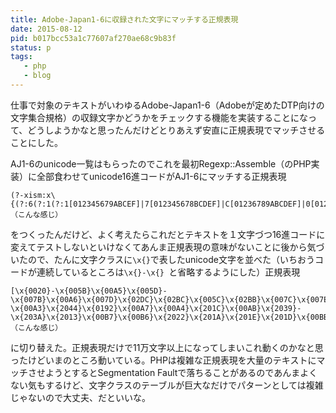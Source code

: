 ```yaml
---
title: Adobe-Japan1-6に収録された文字にマッチする正規表現
date: 2015-08-12
pid: b017bcc53a1c77607af270ae68c9b83f
status: p
tags:
   - php
   - blog
---
```


仕事で対象のテキストがいわゆるAdobe-Japan1-6（Adobeが定めたDTP向けの文字集合規格）の収録文字かどうかをチェックする機能を実装することになって、どうしようかなと思ったんだけどとりあえず安直に正規表現でマッチさせることにした。

AJ1-6のunicode一覧はもらったのでこれを最初Regexp::Assemble（のPHP実装）に全部食わせてunicode16進コードがAJ1-6にマッチする正規表現

	(?-xism:x\{(?:6(?:1(?:1[012345679ABCEF]|7[012345678BCDEF]|C[01236789ABCDEF]|0[01236789ACDEF]|4[12456789ABCDE]|9...（こんな感じ）

をつくったんだけど、よく考えたらこれだとテキストを１文字づつ16進コードに変えてテストしないといけなくてあんま正規表現の意味がないことに後から気づいたので、たんに文字クラスに`\x{}`で表したunicode文字を並べた（いちおうコードが連続しているところは`\x{}-\x{} `と省略するようにした）正規表現

	[\x{0020}-\x{005B}\x{00A5}\x{005D}-\x{007B}\x{00A6}\x{007D}\x{02DC}\x{02BC}\x{005C}\x{02BB}\x{007C}\x{007E}\x{00A1}-\x{00A3}\x{2044}\x{0192}\x{00A7}\x{00A4}\x{201C}\x{00AB}\x{2039}-\x{203A}\x{2013}\x{00B7}\x{00B6}\x{2022}\x{201A}\x{201E}\x{201D}\x{00BB}...（こんな感じ）

に切り替えた。正規表現だけで11万文字以上になってしまいこれ動くのかなと思ったけどいまのところ動いている。PHPは複雑な正規表現を大量のテキストにマッチさせようとするとSegmentation Faultで落ちることがあるのであんまよくない気もするけど、文字クラスのテーブルが巨大なだけでパターンとしては複雑じゃないので大丈夫、だといいな。
